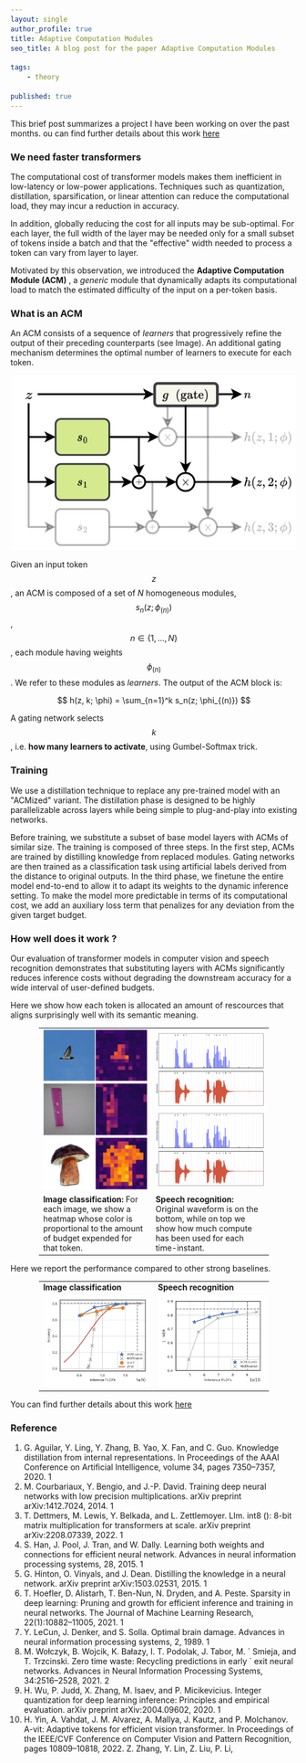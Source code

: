 ```yaml
---
layout: single
author_profile: true
title: Adaptive Computation Modules
seo_title: A blog post for the paper Adaptive Computation Modules 

tags:
    - theory

published: true
---
```

This brief post summarizes a project I have been working on over the past months. ou can find further details about this work [here](https://scholar.google.com/citations?view_op=view_citation&hl=it&user=er31rp0AAAAJ&citation_for_view=er31rp0AAAAJ:d1gkVwhDpl0C)


<script type="text/javascript" async
  src="https://cdn.mathjax.org/mathjax/latest/MathJax.js?config=TeX-MML-AM_CHTML">
</script>



### We need faster transformers 

The computational cost of transformer models makes them inefficient in low-latency or low-power applications. Techniques such as quantization, distillation, sparsification, or linear attention can reduce the computational load, they may incur a reduction in accuracy. 

In addition, globally reducing the cost for all inputs may be sub-optimal. For each layer, the full width of the layer may be needed only for a small subset of tokens inside a batch and that the "effective" width needed to process a token can vary from layer to layer.

Motivated by this observation, we introduced the **Adaptive Computation Module (ACM)** , a *generic* module that dynamically adapts its computational load to match the estimated difficulty of the input on a per-token basis.

### What is an ACM 

An ACM consists of a sequence of *learners* that progressively refine the output of their preceding counterparts (see Image). An additional gating mechanism determines the optimal number of learners to execute for each token.

<div style="text-align: center;">
    <img src="../assets/images/acms/acm_arch.png"  width="500" >
</div>

Given an input token $$ z $$, an ACM is composed of a set of $N$ homogeneous modules, $$ s_n(z; \phi_{(n)}) $$ , $$ n \in \{1, ..., N\} $$, each module having weights $$ \phi_{(n)} $$. We refer to these modules as *learners*. The output of the ACM block is: 

$$ 
h(z, k; \phi) = \sum_{n=1}^k s_n(z; \phi_{(n)}) 
$$ 

A gating network selects $$ k $$, i.e. **how many learners to activate**, using Gumbel-Softmax trick. 

### Training

We use a distillation technique to replace any pre-trained model with an "ACMized" variant. The distillation phase is designed to be highly parallelizable across layers while being simple to plug-and-play into existing networks.

Before training, we substitute a subset of base model layers with ACMs of similar size. The training is composed of three steps. In the first step, ACMs are trained by distilling knowledge from replaced modules. Gating networks are then trained as a classification task using artificial labels derived from the distance to original outputs. In the third phase, we finetune the entire model end-to-end to allow it to adapt its weights to the dynamic inference setting. To make the model more predictable in terms of its computational cost, we add an auxiliary loss term that penalizes for any deviation from the given target budget.


### How well does it work ?

Our evaluation of transformer models in computer vision and speech recognition demonstrates that substituting layers with ACMs significantly reduces inference costs without degrading the downstream accuracy for a wide interval of user-defined budgets.

Here we show how each token is allocated an amount of rescources that aligns surprisingly well with its semantic meaning.



<table style="width:80%;  margin-left: auto; margin-right: auto;">
  <tr>
    <td style="width:49%">
      <img src="../assets/images/acms/8.png" >
      <img src="../assets/images/acms/9.png" >
      <img src="../assets/images/acms/11.png" >
    </td>
    <td>
      <img src="../assets/images/acms/acm_0.25_merged_sample_36.png" >
      <img src="../assets/images/acms/acm_0.25_merged_sample_36.png" >
    </td>
  </tr>
    <tr>
    <td style="width:49%">
        <b>Image classification:</b> For each image, we show a heatmap whose color is proportional to the amount of budget expended for that token.
    </td>
    <td>
        <b>Speech recognition:</b> Original waveform is on the bottom, while on top we show how much compute has been used for each time-instant.
    </td>
  </tr>
</table>


Here we report the performance compared to other strong baselines.


<table style="width:80%;  margin-left: auto; margin-right: auto;">
<tr>
    <td style="width:49%">
        <b>Image classification</b> 
    </td>
    <td>
        <b>Speech recognition</b> 
    </td>
</tr>
<tr>
    <td style="width:49%">
      <img src="../assets/images/acms/cost_vs_accuracy_cv.png" >
    </td>
    <td style="width:49%">
      <img src="../assets/images/acms/cost_vs_accuracy_stt.png" >
    </td>
</tr>
</table>

You can find further details about this work [here](https://scholar.google.com/citations?view_op=view_citation&hl=it&user=er31rp0AAAAJ&citation_for_view=er31rp0AAAAJ:d1gkVwhDpl0C)

### Reference
1. G. Aguilar, Y. Ling, Y. Zhang, B. Yao, X. Fan, and C. Guo. Knowledge distillation from internal representations. In Proceedings of the
AAAI Conference on Artificial Intelligence, volume 34, pages 7350–7357, 2020. 1
2. M. Courbariaux, Y. Bengio, and J.-P. David. Training deep neural networks with low precision multiplications. arXiv preprint
arXiv:1412.7024, 2014. 1
3. T. Dettmers, M. Lewis, Y. Belkada, and L. Zettlemoyer. Llm. int8 (): 8-bit matrix multiplication for transformers at scale. arXiv preprint
arXiv:2208.07339, 2022. 1
4. S. Han, J. Pool, J. Tran, and W. Dally. Learning both weights and connections for efficient neural network. Advances in neural information
processing systems, 28, 2015. 1
5. G. Hinton, O. Vinyals, and J. Dean. Distilling the knowledge in a neural network. arXiv preprint arXiv:1503.02531, 2015. 1
6. T. Hoefler, D. Alistarh, T. Ben-Nun, N. Dryden, and A. Peste. Sparsity in deep learning: Pruning and growth for efficient inference and
training in neural networks. The Journal of Machine Learning Research, 22(1):10882–11005, 2021. 1
7. Y. LeCun, J. Denker, and S. Solla. Optimal brain damage. Advances in neural information processing systems, 2, 1989. 1
8. M. Wołczyk, B. Wojcik, K. Bałazy, I. T. Podolak, J. Tabor, M. ´ Smieja, and T. Trzcinski. Zero time waste: Recycling predictions in early ´
exit neural networks. Advances in Neural Information Processing Systems, 34:2516–2528, 2021. 2
9. H. Wu, P. Judd, X. Zhang, M. Isaev, and P. Micikevicius. Integer quantization for deep learning inference: Principles and empirical
evaluation. arXiv preprint arXiv:2004.09602, 2020. 1
10. H. Yin, A. Vahdat, J. M. Alvarez, A. Mallya, J. Kautz, and P. Molchanov. A-vit: Adaptive tokens for efficient vision transformer. In Proceedings of the IEEE/CVF Conference on Computer Vision and Pattern Recognition, pages 10809–10818, 2022. Z. Zhang, Y. Lin, Z. Liu, P. Li,